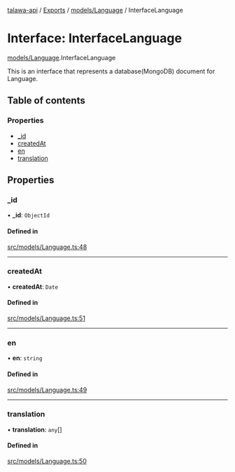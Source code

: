 [talawa-api](../README.md) / [Exports](../modules.md) / [models/Language](../modules/models_Language.md) / InterfaceLanguage

# Interface: InterfaceLanguage

[models/Language](../modules/models_Language.md).InterfaceLanguage

This is an interface that represents a database(MongoDB) document for Language.

## Table of contents

### Properties

- [\_id](models_Language.InterfaceLanguage.md#_id)
- [createdAt](models_Language.InterfaceLanguage.md#createdat)
- [en](models_Language.InterfaceLanguage.md#en)
- [translation](models_Language.InterfaceLanguage.md#translation)

## Properties

### \_id

• **\_id**: `ObjectId`

#### Defined in

[src/models/Language.ts:48](https://github.com/PalisadoesFoundation/talawa-api/blob/65069df/src/models/Language.ts#L48)

___

### createdAt

• **createdAt**: `Date`

#### Defined in

[src/models/Language.ts:51](https://github.com/PalisadoesFoundation/talawa-api/blob/65069df/src/models/Language.ts#L51)

___

### en

• **en**: `string`

#### Defined in

[src/models/Language.ts:49](https://github.com/PalisadoesFoundation/talawa-api/blob/65069df/src/models/Language.ts#L49)

___

### translation

• **translation**: `any`[]

#### Defined in

[src/models/Language.ts:50](https://github.com/PalisadoesFoundation/talawa-api/blob/65069df/src/models/Language.ts#L50)

